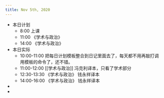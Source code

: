 ```yaml
---
title: Nov 5th, 2020
---
```


- 本日计划
    - 8:00 上课
    - 11:00 《学术与政治》
    - 14:00 《学术与政治》
- 本日实际
    - 10:00-11:00 把每日计划模板整合到日记里面去了，每天都不用再敲打调用模板的命令了，还不错。
    - 11:00-12:00 [[学术与政治]] 冯克利译本，只看了学术部分
    - 12:30-13:30 《学术与政治》 钱永祥译本
    - 14:00-16:00 《学术与政治》 钱永祥译本
-
-